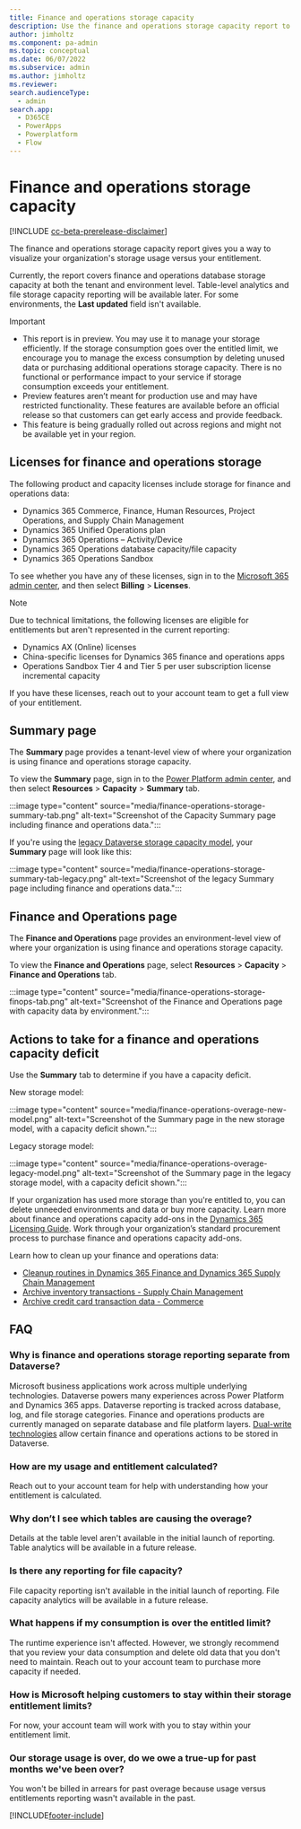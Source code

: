```yaml
---
title: Finance and operations storage capacity
description: Use the finance and operations storage capacity report to visualize and understand storage usage vs. entitlement.
author: jimholtz
ms.component: pa-admin
ms.topic: conceptual
ms.date: 06/07/2022
ms.subservice: admin
ms.author: jimholtz 
ms.reviewer: 
search.audienceType: 
  - admin
search.app:
  - D365CE
  - PowerApps
  - Powerplatform
  - Flow
---
```

# Finance and operations storage capacity

[!INCLUDE [cc-beta-prerelease-disclaimer](../includes/cc-beta-prerelease-disclaimer.md)]

The finance and operations storage capacity report gives you a way to visualize your organization's storage usage versus your entitlement.

Currently, the report covers finance and operations database storage capacity at both the tenant and environment level. Table-level analytics and file storage capacity reporting will be available later. For some environments, the **Last updated** field isn't available.

> [!IMPORTANT]
>
> - This report is in preview. You may use it to manage your storage efficiently. If the storage consumption goes over the entitled limit, we encourage you to manage the excess consumption by deleting unused data or purchasing additional operations storage capacity. There is no functional or performance impact to your service if storage consumption exceeds your entitlement.
> - Preview features aren’t meant for production use and may have restricted functionality. These features are available before an official release so that customers can get early access and provide feedback.
> - This feature is being gradually rolled out across regions and might not be available yet in your region.

## Licenses for finance and operations storage

The following product and capacity licenses include storage for finance and operations data:

- Dynamics 365 Commerce, Finance, Human Resources, Project Operations, and Supply Chain Management
- Dynamics 365 Unified Operations plan
- Dynamics 365 Operations – Activity/Device
- Dynamics 365 Operations database capacity/file capacity
- Dynamics 365 Operations Sandbox
<!-- I got the above revised names from the Dynamics 365 Licensing Guide, https://go.microsoft.com/fwlink/?LinkId=866544&clcid=0x409 -->

To see whether you have any of these licenses, sign in to the [Microsoft 365 admin center](https://admin.microsoft.com/), and then select **Billing** > **Licenses**.  

> [!NOTE]
> Due to technical limitations, the following licenses are eligible for entitlements but aren't represented in the current reporting:
>
> - Dynamics AX (Online) licenses
> - China-specific licenses for Dynamics 365 finance and operations apps
> - Operations Sandbox Tier 4 and Tier 5 per user subscription license incremental capacity  
>
> If you have these licenses, reach out to your account team to get a full view of your entitlement.  

## Summary page

The **Summary** page provides a tenant-level view of where your organization is using finance and operations storage capacity.

To view the **Summary** page, sign in to the [Power Platform admin center](https://admin.powerplatform.microsoft.com), and then select **Resources** > **Capacity** > **Summary** tab.

:::image type="content" source="media/finance-operations-storage-summary-tab.png" alt-text="Screenshot of the Capacity Summary page including finance and operations data.":::

If you're using the [legacy Dataverse storage capacity model](legacy-capacity-storage.md), your **Summary** page will look like this:  

:::image type="content" source="media/finance-operations-storage-summary-tab-legacy.png" alt-text="Screenshot of the legacy Summary page including finance and operations data.":::

## Finance and Operations page

The **Finance and Operations** page provides an environment-level view of where your organization is using finance and operations storage capacity.

To view the **Finance and Operations** page, select **Resources** > **Capacity** > **Finance and Operations** tab.

:::image type="content" source="media/finance-operations-storage-finops-tab.png" alt-text="Screenshot of the Finance and Operations page with capacity data by environment.":::

## Actions to take for a finance and operations capacity deficit

Use the **Summary** tab to determine if you have a capacity deficit.

New storage model:

:::image type="content" source="media/finance-operations-overage-new-model.png" alt-text="Screenshot of the Summary page in the new storage model, with a capacity deficit shown.":::

Legacy storage model:

:::image type="content" source="media/finance-operations-overage-legacy-model.png" alt-text="Screenshot of the Summary page in the legacy storage model, with a capacity deficit shown.":::

If your organization has used more storage than you're entitled to, you can delete unneeded environments and data or buy more capacity. Learn more about finance and operations capacity add-ons in the [Dynamics 365 Licensing Guide](https://www.microsoft.com/licensing/product-licensing/dynamics365). Work through your organization’s standard procurement process to purchase finance and operations capacity add-ons.

Learn how to clean up your finance and operations data:

- [Cleanup routines in Dynamics 365 Finance and Dynamics 365 Supply Chain Management](/dynamics365/fin-ops-core/dev-itpro/sysadmin/cleanuproutines)
- [Archive inventory transactions - Supply Chain Management](/dynamics365/supply-chain/inventory/archive-inventory-transactions)
- [Archive credit card transaction data - Commerce](/dynamics365/commerce/dev-itpro/archive-cc-data)

## FAQ

### Why is finance and operations storage reporting separate from Dataverse?

Microsoft business applications work across multiple underlying technologies. Dataverse powers many experiences across Power Platform and Dynamics 365 apps. Dataverse reporting is tracked across database, log, and file storage categories. Finance and operations products are currently managed on separate database and file platform layers. [Dual-write technologies](/dynamics365/fin-ops-core/dev-itpro/data-entities/dual-write/dual-write-overview) allow certain finance and operations actions to be stored in Dataverse.
<!-- This paragraph isn't clear. Is it saying that finance and operations data is stored separately from Dataverse, and that's why the reporting is separate? -->

### How are my usage and entitlement calculated?

Reach out to your account team for help with understanding how your entitlement is calculated.

### Why don’t I see which tables are causing the overage?  

Details at the table level aren't available in the initial launch of reporting. Table analytics will be available in a future release.

### Is there any reporting for file capacity?

File capacity reporting isn't available in the initial launch of reporting. File capacity analytics will be available in a future release.

### What happens if my consumption is over the entitled limit?

The runtime experience isn't affected. However, we strongly recommend that you review your data consumption and delete old data that you don't need to maintain. Reach out to your account team to purchase more capacity if needed.

### How is Microsoft helping customers to stay within their storage entitlement limits?

For now, your account team will work with you to stay within your entitlement limit.  

### Our storage usage is over, do we owe a true-up for past months we've been over?

You won't be billed in arrears for past overage because usage versus entitlements reporting wasn't available in the past.

[!INCLUDE[footer-include](../includes/footer-banner.md)]
